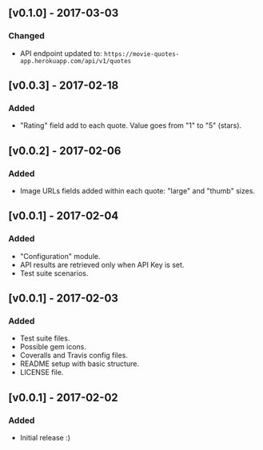 ## [v0.1.0] - 2017-03-03

### Changed
* API endpoint updated to: `https://movie-quotes-app.herokuapp.com/api/v1/quotes`

## [v0.0.3] - 2017-02-18

### Added
* "Rating" field add to each quote. Value goes from "1" to "5" (stars).

## [v0.0.2] - 2017-02-06

### Added
* Image URLs fields added within each quote: "large" and "thumb" sizes.

## [v0.0.1] - 2017-02-04

### Added
* "Configuration" module.
* API results are retrieved only when API Key is set.
* Test suite scenarios.

## [v0.0.1] - 2017-02-03

### Added
* Test suite files.
* Possible gem icons.
* Coveralls and Travis config files.
* README setup with basic structure.
* LICENSE file.

## [v0.0.1] - 2017-02-02

### Added
* Initial release :)
